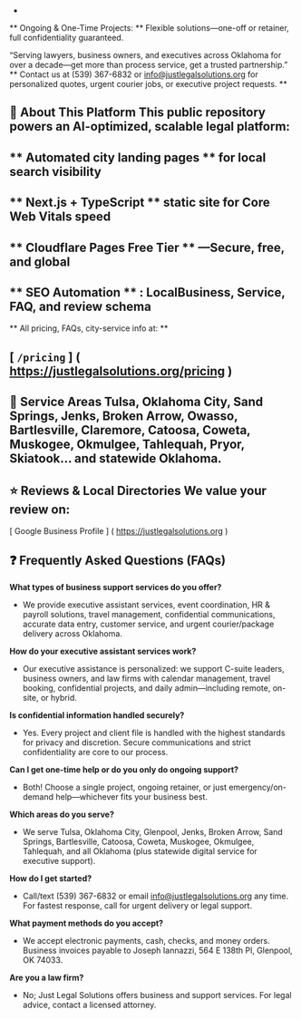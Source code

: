 -
 
**
Ongoing & One-Time Projects:
**
 Flexible solutions—one-off or retainer, full confidentiality guaranteed.
>
 “Serving lawyers, business owners, and executives across Oklahoma for over a decade—get more than process service, get a trusted partnership.”
**
Contact us at (539) 367-6832 or info@justlegalsolutions.org for personalized quotes, urgent courier jobs, or executive project requests.
**
##
 
🚀 About This Platform
This public repository powers an AI-optimized, scalable legal platform:
-
 
**
Automated city landing pages
**
 for local search visibility
-
 
**
Next.js + TypeScript
**
 static site for Core Web Vitals speed
-
 
**
Cloudflare Pages Free Tier
**
—Secure, free, and global
-
 
**
SEO Automation
**
: LocalBusiness, Service, FAQ, and review schema
-
 
**
All pricing, FAQs, city-service info at:
**
 
[
`
/pricing
`
]
(
https://justlegalsolutions.org/pricing
)
---
##
 
📍 Service Areas
Tulsa, Oklahoma City, Sand Springs, Jenks, Broken Arrow, Owasso, Bartlesville, Claremore, Catoosa, Coweta, Muskogee, Okmulgee, Tahlequah, Pryor, Skiatook... and statewide Oklahoma.
---
##
 
⭐ Reviews & Local Directories
We value your review on:
-
 
[
Google Business Profile
]
(
https://justlegalsolutions.org
)

## ❓ Frequently Asked Questions (FAQs)

**What types of business support services do you offer?**
- We provide executive assistant services, event coordination, HR & payroll solutions, travel management, confidential communications, accurate data entry, customer service, and urgent courier/package delivery across Oklahoma.

**How do your executive assistant services work?**
- Our executive assistance is personalized: we support C-suite leaders, business owners, and law firms with calendar management, travel booking, confidential projects, and daily admin—including remote, on-site, or hybrid.

**Is confidential information handled securely?**
- Yes. Every project and client file is handled with the highest standards for privacy and discretion. Secure communications and strict confidentiality are core to our process.

**Can I get one-time help or do you only do ongoing support?**
- Both! Choose a single project, ongoing retainer, or just emergency/on-demand help—whichever fits your business best.

**Which areas do you serve?**
- We serve Tulsa, Oklahoma City, Glenpool, Jenks, Broken Arrow, Sand Springs, Bartlesville, Catoosa, Coweta, Muskogee, Okmulgee, Tahlequah, and all Oklahoma (plus statewide digital service for executive support).

**How do I get started?**
- Call/text (539) 367-6832 or email info@justlegalsolutions.org any time. For fastest response, call for urgent delivery or legal support.

**What payment methods do you accept?**
- We accept electronic payments, cash, checks, and money orders. Business invoices payable to Joseph Iannazzi, 564 E 138th Pl, Glenpool, OK 74033.

**Are you a law firm?**
- No; Just Legal Solutions offers business and support services. For legal advice, contact a licensed attorney.
